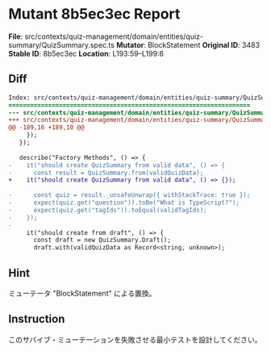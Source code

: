# Mutant 8b5ec3ec Report

**File**: src/contexts/quiz-management/domain/entities/quiz-summary/QuizSummary.spec.ts
**Mutator**: BlockStatement
**Original ID**: 3483
**Stable ID**: 8b5ec3ec
**Location**: L193:59–L199:6

## Diff

```diff
Index: src/contexts/quiz-management/domain/entities/quiz-summary/QuizSummary.spec.ts
===================================================================
--- src/contexts/quiz-management/domain/entities/quiz-summary/QuizSummary.spec.ts	original
+++ src/contexts/quiz-management/domain/entities/quiz-summary/QuizSummary.spec.ts	mutated #3483
@@ -189,16 +189,10 @@
     });
   });
 
   describe("Factory Methods", () => {
-    it("should create QuizSummary from valid data", () => {
-      const result = QuizSummary.from(validQuizData);
+    it("should create QuizSummary from valid data", () => {});
 
-      const quiz = result._unsafeUnwrap({ withStackTrace: true });
-      expect(quiz.get("question")).toBe("What is TypeScript?");
-      expect(quiz.get("tagIds")).toEqual(validTagIds);
-    });
-
     it("should create from draft", () => {
       const draft = new QuizSummary.Draft();
       draft.with(validQuizData as Record<string, unknown>);
```

## Hint

ミューテータ "BlockStatement" による置換。

## Instruction

このサバイブ・ミューテーションを失敗させる最小テストを設計してください。
